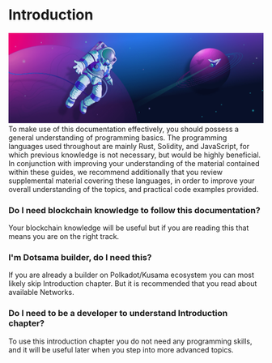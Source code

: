 # Introduction
![General understanding of programming basics　](../assets/introduction.png)
To make use of this documentation effectively, you should possess a general understanding of programming basics. The programming languages used throughout are mainly Rust, Solidity, and JavaScript, for which previous knowledge is not necessary, but would be highly beneficial. In conjunction with improving your understanding of the material contained within these guides, we recommend additionally that you review supplemental material covering these languages, in order to improve your overall understanding of the topics, and practical code examples provided. 

### Do I need blockchain knowledge to follow this documentation?
Your blockchain knowledge will be useful but if you are reading this that means you are on the right track.

### I'm Dotsama builder, do I need this?
If you are already a builder on Polkadot/Kusama ecosystem you can most likely skip Introduction chapter. But it is recommended that you read about available Networks.

### Do I need to be a developer to understand Introduction chapter?
To use this introduction chapter you do not need any programming skills, and it will be useful later when you step into more advanced topics. 
